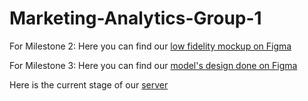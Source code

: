 # Marketing-Analytics-Group-1
For Milestone 2: Here you can find our [low fidelity mockup on Figma](https://www.figma.com/file/3i32kaCPGlayWl35ObDuo3/Lo-fi-Mock-up-for-Marketing-Analytics-App?node-id=0%3A1&t=WkQkH1iixi7ewcfF-0)

For Milestone 3: Here you can find our [model's design done on Figma](https://www.figma.com/file/3i32kaCPGlayWl35ObDuo3/Lo-fi-Mock-up-for-Marketing-Analytics-App?node-id=48%3A115&t=WkQkH1iixi7ewcfF-0)

Here is the current stage of our [server](https://targetify-app.herokuapp.com)
